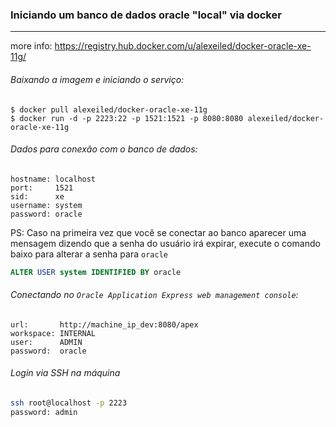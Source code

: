 ### Iniciando um banco de dados oracle "local" via docker
---
more info: https://registry.hub.docker.com/u/alexeiled/docker-oracle-xe-11g/

###### Baixando a imagem e iniciando o serviço:
```
$ docker pull alexeiled/docker-oracle-xe-11g
$ docker run -d -p 2223:22 -p 1521:1521 -p 8080:8080 alexeiled/docker-oracle-xe-11g
```

###### Dados para conexão com o banco de dados:
```
hostname: localhost
port:     1521
sid:      xe
username: system
password: oracle
```
PS: Caso na primeira vez que você se conectar ao banco aparecer uma mensagem dizendo que a senha do usuário irá expirar, execute o comando baixo para alterar a senha para `oracle`
```sql
ALTER USER system IDENTIFIED BY oracle
```

###### Conectando no `Oracle Application Express web management console`:
```
url:       http://machine_ip_dev:8080/apex
workspace: INTERNAL
user:      ADMIN
password:  oracle
```

###### Login via SSH na máquina
```sh
ssh root@localhost -p 2223
password: admin
```

